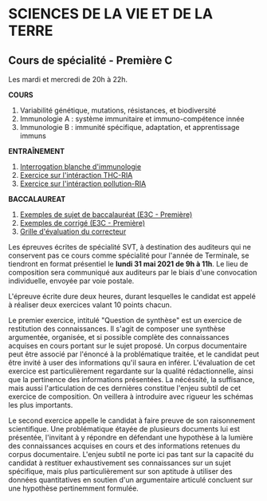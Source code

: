 # SCIENCES DE LA VIE ET DE LA TERRE

## Cours de spécialité - Première C

Les mardi et mercredi de 20h à 22h. 

**COURS**

1) Variabilité génétique, mutations, résistances, et biodiversité<br>
2) Immunologie A : système immunitaire et immuno-compétence innée<br>
3) Immunologie B : immunité spécifique, adaptation, et apprentissage immuns<br>

**ENTRAÎNEMENT**

1) [Interrogation blanche d'immunologie](/svt/1C/exo/interro.pdf)<br>
2) [Exercice sur l'intéraction THC-RIA](/svt/1C/exo/exercice_THC_RIA.pdf)<br>
3) [Exercice sur l'intéraction pollution-RIA](/svt/1C/exo/QCM_pollution_RIA.pdf)<br>

**BACCALAUREAT**

1) [Exemples de sujet de baccalauréat (E3C - Première)](/svt/1C/bac/s0.pdf)<br>
2) [Exemples de corrigé (E3C - Première)](/svt/1C/bac/s0_cor.pdf)<br>
3) [Grille d'évaluation du correcteur](/svt/1C/bac/bareme.pdf)<br>

Les épreuves écrites de spécialité SVT, à destination des auditeurs qui ne conservent pas ce cours comme spécialité pour l'année de Terminale, se tiendront en format présentiel le **lundi 31 mai 2021 de 9h à 11h**. Le lieu de composition sera communiqué aux auditeurs par le biais d'une convocation individuelle, envoyée par voie postale.

L'épreuve écrite dure deux heures, durant lesquelles le candidat est appelé à réaliser deux exercices valant 10 points chacun.

Le premier exercice, intitulé "Question de synthèse" est un exercice de restitution des connaissances. Il s'agit de composer une synthèse argumentée, organisée, et si possible complète des connaissances acquises en cours portant sur le sujet proposé. Un corpus documentaire peut être associé par l'énoncé à la problématique traitée, et le candidat peut être invité à user des informations qu'il saura en inférer. L'évaluation de cet exercice est particulièrement regardante sur la qualité rédactionnelle, ainsi que la pertinence des informations présentées. La nécéssité, la suffisance, mais aussi l'articulation de ces dernières constitue l'enjeu subtil de cet exercice de composition. On veillera à introduire avec rigueur les schémas les plus importants.

Le second exercice appelle le candidat à faire preuve  de son raisonnement scientifique. Une problématique étayée de plusieurs documents lui est présentée, l'invitant à y répondre en défendant une hypothèse à la lumière des connaissances acquises en cours et des informations retenues du corpus documentaire. L'enjeu subtil ne porte ici pas tant sur la capacité du candidat à restituer exhaustivement ses connaissances sur un sujet spécifique, mais plus particulièrement sur son aptitude à utiliser des données quantitatives en soutien d'un argumentaire articulé concluent sur une hypothèse pertinemment formulée.



